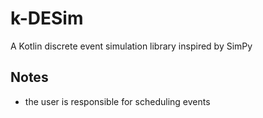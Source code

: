 # k-DESim

A Kotlin discrete event simulation library inspired by SimPy

## Notes

- the user is responsible for scheduling events
